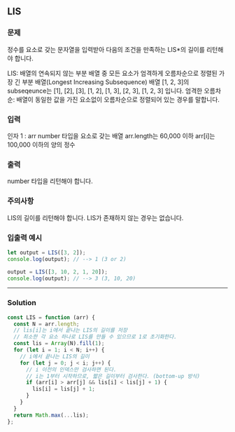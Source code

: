 ## LIS
### 문제
정수를 요소로 갖는 문자열을 입력받아 다음의 조건을 만족하는 LIS*의 길이를 리턴해야 합니다.

LIS: 배열의 연속되지 않는 부분 배열 중 모든 요소가 엄격하게 오름차순으로 정렬된 가장 긴 부분 배열(Longest Increasing Subsequence)
배열 [1, 2, 3]의 subseqeunce는 [1], [2], [3], [1, 2], [1, 3], [2, 3], [1, 2, 3] 입니다.
엄격한 오름차순: 배열이 동일한 값을 가진 요소없이 오름차순으로 정렬되어 있는 경우를 말합니다.
### 입력
인자 1 : arr
number 타입을 요소로 갖는 배열
arr.length는 60,000 이하
arr[i]는 100,000 이하의 양의 정수
### 출력
number 타입을 리턴해야 합니다.
### 주의사항
LIS의 길이를 리턴해야 합니다.
LIS가 존재하지 않는 경우는 없습니다.
### 입출력 예시
```js
let output = LIS([3, 2]);
console.log(output); // --> 1 (3 or 2)

output = LIS([3, 10, 2, 1, 20]);
console.log(output); // --> 3 (3, 10, 20)
```

- - -

### Solution
```js
const LIS = function (arr) {
  const N = arr.length;
  // lis[i]는 i에서 끝나는 LIS의 길이를 저장
  // 최소한 각 요소 하나로 LIS를 만들 수 있으므로 1로 초기화한다.
  const lis = Array(N).fill(1);
  for (let i = 1; i < N; i++) {
    // i에서 끝나는 LIS의 길이
    for (let j = 0; j < i; j++) {
      // i 이전의 인덱스만 검사하면 된다.
      // i는 1부터 시작하므로, 짧은 길이부터 검사한다. (bottom-up 방식)
      if (arr[i] > arr[j] && lis[i] < lis[j] + 1) {
        lis[i] = lis[j] + 1;
      }
    }
  }
  return Math.max(...lis);
};
```
